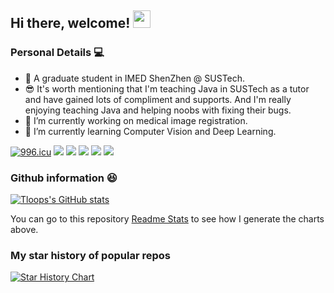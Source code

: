 ## Hi there, welcome! <img src="https://media.giphy.com/media/hvRJCLFzcasrR4ia7z/giphy.gif" width="28">

### Personal Details 💻

- 🏫 A graduate student in IMED ShenZhen @ SUSTech.
- 😎 It's worth mentioning that I'm teaching Java in SUSTech as a tutor and have gained lots of compliment and supports. And I'm really enjoying teaching Java and helping noobs with fixing their bugs.
- 🔭 I’m currently working on medical image registration.
- 🌱 I’m currently learning Computer Vision and Deep Learning.

[![996.icu](https://img.shields.io/badge/link-996.icu-red.svg)](https://996.icu)
[![](https://img.shields.io/badge/iPhone-XS-111111?style=flat-square&logo=apple&logoColor=233333)](https://www.apple.com/)
[![](https://img.shields.io/badge/IDE-IntelliJ%20IDEA-black?style=flat-square&logo=IntelliJ%20IDEA&logoColor=549DF0)](https://www.jetbrains.com/idea/)
[![](https://img.shields.io/badge/IDE-Pycharm-black?style=flat-square&logo=Pycharm&logoColor=07ED07)](https://www.jetbrains.com/pycharm/)
[![](https://img.shields.io/badge/-Java-red?style=flat-square&logo=java&logoColor=black)](https://www.oracle.com/java/)
[![](https://img.shields.io/badge/-Python-green?style=flat-square&logo=python&logoColor=black)](https://www.python.org/)

### Github information 😆

[![Tloops's GitHub stats](https://github-readme-stats.vercel.app/api?username=Tloops&count_private=true&theme=vue&show_icons=true)](https://github.com/Tloops)

You can go to this repository [Readme Stats](https://github.com/anuraghazra/github-readme-stats) to see how I generate the charts above.

### My star history of popular repos

[![Star History Chart](https://api.star-history.com/svg?repos=Tloops/CS101B_I2CSB,Tloops/Java-Courseware&type=Date)](https://star-history.com/#Tloops/CS101B_I2CSB&Tloops/Java-Courseware&Date)



<!--

Here are some ideas to get you started:

- 👯 I’m looking to collaborate on ...
- 🤔 I’m looking for help with ...
- 💬 Ask me about ...
- 📫 How to reach me: ...
- 😄 Pronouns: ...
- ⚡ Fun fact: ...
-->

